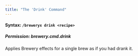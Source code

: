 ```yaml
---
title: "The 'Drink' Command"
---
```


#### Syntax: `/breweryx drink <recipe>`

##### Permission: brewery.cmd.drink

Applies Brewery effects for a single brew as if you had drank it.
